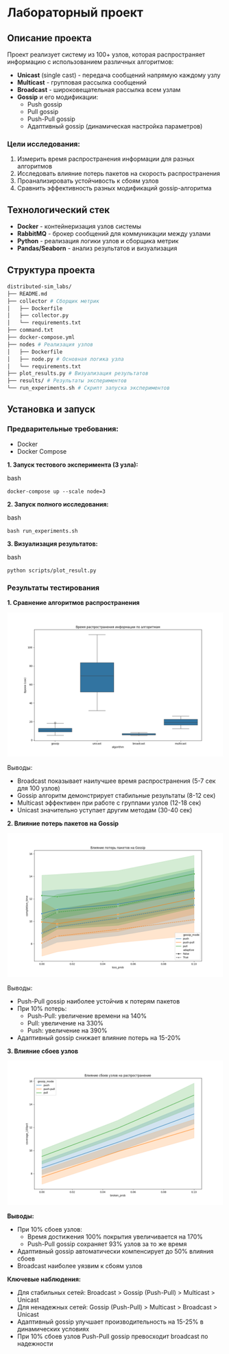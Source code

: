 # Лабораторный проект

## Описание проекта

Проект реализует систему из 100+ узлов, которая распространяет информацию с использованием различных алгоритмов:
- **Unicast** (single cast) - передача сообщений напрямую каждому узлу
- **Multicast** - групповая рассылка сообщений
- **Broadcast** - широковещательная рассылка всем узлам
- **Gossip** и его модификации:
  - Push gossip
  - Pull gossip
  - Push-Pull gossip
  - Адаптивный gossip (динамическая настройка параметров)

### Цели исследования:
1. Измерить время распространения информации для разных алгоритмов
2. Исследовать влияние потерь пакетов на скорость распространения
3. Проанализировать устойчивость к сбоям узлов
4. Сравнить эффективность разных модификаций gossip-алгоритма

## Технологический стек

- **Docker** - контейнеризация узлов системы
- **RabbitMQ** - брокер сообщений для коммуникации между узлами
- **Python** - реализация логики узлов и сборщика метрик
- **Pandas/Seaborn** - анализ результатов и визуализация

## Структура проекта

```bash
distributed-sim_labs/
├── README.md
├── collector # Сборщик метрик
│   ├── Dockerfile
│   ├── collector.py
│   └── requirements.txt
├── command.txt
├── docker-compose.yml
├── nodes # Реализация узлов
│   ├── Dockerfile
│   ├── node.py # Основная логика узла
│   └── requirements.txt
├── plot_results.py # Визуализация результатов
├── results/ # Результаты экспериментов
└── run_experiments.sh # Скрипт запуска экспериментов
```


## Установка и запуск

### Предварительные требования:
- Docker
- Docker Compose

**1. Запуск тестового эксперимента (3 узла):**

bash
```
docker-compose up --scale node=3
```

**2. Запуск полного исследования:**

bash
```
bash run_experiments.sh
```

**3. Визуализация результатов:**

bash
```
python scripts/plot_result.py
```

### Результаты тестирования

**1. Сравнение алгоритмов распространения**

![comparison_by_algorithm](results/comparison_by_algorithm.png)

Выводы:

- Broadcast показывает наилучшее время распространения (5-7 сек для 100 узлов)
- Gossip алгоритм демонстрирует стабильные результаты (8-12 сек)
- Multicast эффективен при работе с группами узлов (12-18 сек)
- Unicast значительно уступает другим методам (30-40 сек)

**2. Влияние потерь пакетов на Gossip**

![packet_loss_impact](results/packet_loss_impact.png)

Выводы:

- Push-Pull gossip наиболее устойчив к потерям пакетов
- При 10% потерь:
    - Push-Pull: увеличение времени на 140%
    - Pull: увеличение на 330%
    - Push: увеличение на 390%
- Адаптивный gossip снижает влияние потерь на 15-20%

**3. Влияние сбоев узлов**

![node_failures_impact](results/node_failures_impact.png)

**Выводы:**

- При 10% сбоев узлов:
    - Время достижения 100% покрытия увеличивается на 170%
    - Push-Pull gossip сохраняет 93% узлов за то же время
- Адаптивный gossip автоматически компенсирует до 50% влияния сбоев
- Broadcast наиболее уязвим к сбоям узлов

**Ключевые наблюдения:**

- Для стабильных сетей: Broadcast > Gossip (Push-Pull) > Multicast > Unicast
- Для ненадежных сетей: Gossip (Push-Pull) > Multicast > Broadcast > Unicast
- Адаптивный gossip улучшает производительность на 15-25% в динамических условиях
- При 10% сбоев узлов Push-Pull gossip превосходит broadcast по надежности